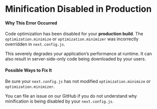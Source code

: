 # Minification Disabled in Production

#### Why This Error Occurred

Code optimization has been disabled for your **production build**. The `optimization.minimize` or `optimization.minimizer` was incorrectly overridden in `next.config.js`.

This severely degrades your application’s performance at runtime. It can also result in server-side-only code being downloaded by your users.

#### Possible Ways to Fix It

Be sure your `next.config.js` has not modified `optimization.minimize` or `optimization.minimizer`.

You can file an issue on our GitHub if you do not understand why minification is being disabled by your `next.config.js`.
